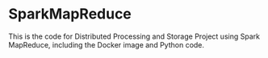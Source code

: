 # SparkMapReduce
This is the code for Distributed Processing and Storage Project using Spark MapReduce, including the Docker image and Python code.
